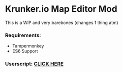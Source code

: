 # Krunker.io Map Editor Mod
This is a WIP and very barebones (changes 1 thing atm)

### Requirements:
- Tampermonkey
- ES6 Support

### Userscript: [CLICK HERE](https://raw.githubusercontent.com/Tehchy/Krunker.io-Map-Editor-Mod/master/userscript.user.js)